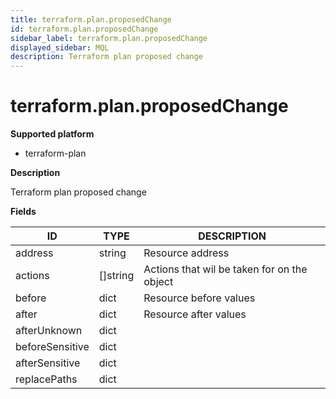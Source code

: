 ```yaml
---
title: terraform.plan.proposedChange
id: terraform.plan.proposedChange
sidebar_label: terraform.plan.proposedChange
displayed_sidebar: MQL
description: Terraform plan proposed change
---
```


# terraform.plan.proposedChange

**Supported platform**

- terraform-plan

**Description**

Terraform plan proposed change

**Fields**

| ID              | TYPE             | DESCRIPTION                                 |
| --------------- | ---------------- | ------------------------------------------- |
| address         | string           | Resource address                            |
| actions         | &#91;&#93;string | Actions that wil be taken for on the object |
| before          | dict             | Resource before values                      |
| after           | dict             | Resource after values                       |
| afterUnknown    | dict             |                                             |
| beforeSensitive | dict             |                                             |
| afterSensitive  | dict             |                                             |
| replacePaths    | dict             |                                             |
